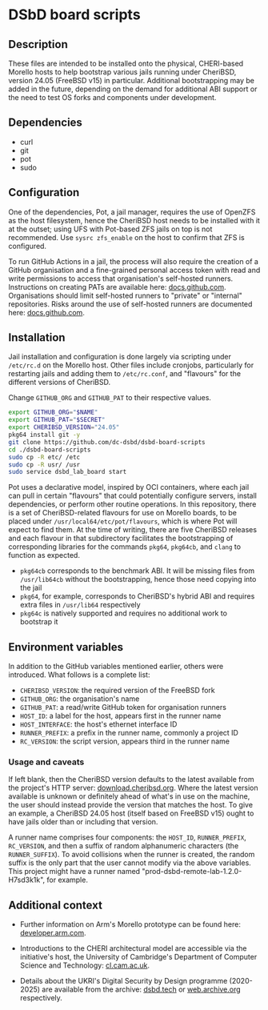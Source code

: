 # DSbD board scripts

## Description

These files are intended to be installed onto the physical, CHERI-based Morello hosts to help bootstrap various jails running under CheriBSD, version 24.05 (FreeBSD v15) in particular. Additional bootstrapping may be added in the future, depending on the demand for additional ABI support or the need to test OS forks and components under development.


## Dependencies

- curl
- git
- pot
- sudo


## Configuration

One of the dependencies, Pot, a jail manager, requires the use of OpenZFS as the host filesystem, hence the CheriBSD host needs to be installed with it at the outset; using UFS with Pot-based ZFS jails on top is not recommended. Use `sysrc zfs_enable` on the host to confirm that ZFS is configured.

To run GitHub Actions in a jail, the process will also require the creation of a GitHub organisation and a fine-grained personal access token with read and write permissions to access that organisation's self-hosted runners. Instructions on creating PATs are available here: [docs.github.com][github]. Organisations should limit self-hosted runners to "private" or "internal" repositories. Risks around the use of self-hosted runners are documented here: [docs.github.com][self-hosted].


## Installation

Jail installation and configuration is done largely via scripting under `/etc/rc.d` on the Morello host. Other files include cronjobs, particularly for restarting jails and adding them to `/etc/rc.conf`, and "flavours" for the different versions of CheriBSD.

Change `GITHUB_ORG` and `GITHUB_PAT` to their respective values.

```sh
export GITHUB_ORG="$NAME"
export GITHUB_PAT="$SECRET"
export CHERIBSD_VERSION="24.05"
pkg64 install git -y
git clone https://github.com/dc-dsbd/dsbd-board-scripts
cd ./dsbd-board-scripts
sudo cp -R etc/ /etc
sudo cp -R usr/ /usr
sudo service dsbd_lab_board start
```

Pot uses a declarative model, inspired by OCI containers, where each jail can pull in certain "flavours" that could potentially configure servers, install dependencies, or perform other routine operations. In this repository, there is a set of CheriBSD-related flavours for use on Morello boards, to be placed under `/usr/local64/etc/pot/flavours`, which is where Pot will expect to find them. At the time of writing, there are five CheriBSD releases and each flavour in that subdirectory facilitates the bootstrapping of corresponding libraries for the commands `pkg64`, `pkg64cb`, and `clang` to function as expected.
- `pkg64cb` corresponds to the benchmark ABI. It will be missing files from `/usr/lib64cb` without the bootstrapping, hence those need copying into the jail
- `pkg64`, for example, corresponds to CheriBSD's hybrid ABI and requires extra files in `/usr/lib64` respectively
- `pkg64c` is natively supported and requires no additional work to bootstrap it


## Environment variables

In addition to the GitHub variables mentioned earlier, others were introduced. What follows is a complete list:

- `CHERIBSD_VERSION`: the required version of the FreeBSD fork
- `GITHUB_ORG`: the organisation's name
- `GITHUB_PAT`: a read/write GitHub token for organisation runners
- `HOST_ID`: a label for the host, appears first in the runner name
- `HOST_INTERFACE`: the host's ethernet interface ID
- `RUNNER_PREFIX`: a prefix in the runner name, commonly a project ID
- `RC_VERSION`: the script version, appears third in the runner name


### Usage and caveats

If left blank, then the CheriBSD version defaults to the latest available from the project's HTTP server: [download.cheribsd.org][cheribsd]. Where the latest version available is unknown or definitely ahead of what's in use on the machine, the user should instead provide the version that matches the host. To give an example, a CheriBSD 24.05 host (itself based on FreeBSD v15) ought to have jails older than or including that version.

A runner name comprises four components: the `HOST_ID`, `RUNNER_PREFIX`, `RC_VERSION`, and then a suffix of random alphanumeric characters (the `RUNNER_SUFFIX`). To avoid collisions when the runner is created, the random suffix is the only part that the user cannot modify via the above variables. This project might have a runner named "prod-dsbd-remote-lab-1.2.0-H7sd3k1k", for example.


## Additional context

- Further information on Arm's Morello prototype can be found here: [developer.arm.com][arm].

- Introductions to the CHERI architectural model are accessible via the initiative's host, the University of Cambridge's Department of Computer Science and Technology: [cl.cam.ac.uk][cambridge].

- Details about the UKRI's Digital Security by Design programme (2020-2025) are available from the archive: [dsbd.tech][dsbd] or [web.archive.org][archive] respectively.

<!-- Links -->
[archive]: https://web.archive.org/web/20250000000000*/https://dsbd.tech
[arm]: https://developer.arm.com/documentation/den0132/0200/Overview
[cambridge]: https://www.cl.cam.ac.uk/research/security/ctsrd/cheri/
[cheribsd]: https://download.cheribsd.org/
[dsbd]: https://www.dsbd.tech/
[github]: https://docs.github.com/en/authentication/keeping-your-account-and-data-secure/managing-your-personal-access-tokens#creating-a-fine-grained-personal-access-token
[self-hosted]: https://docs.github.com/en/actions/hosting-your-own-runners/managing-self-hosted-runners/about-self-hosted-runners#self-hosted-runner-security

